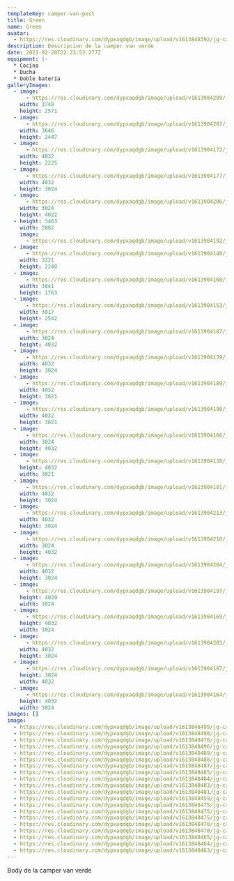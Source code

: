 ```yaml
---
templateKey: camper-van-post
title: Green
name: Green
avatar:
  - https://res.cloudinary.com/dypxaqdgb/image/upload/v1613848392/jg-camper/camper-vans/Green/avatar/IMG_1607_vqvj6p.jpg
description: Descripcion de la camper van verde
date: 2021-02-20T22:23:53.277Z
equipment: |-
  * Cocina
  * Ducha
  * Doble batería
galleryImages:
  - image:
      - https://res.cloudinary.com/dypxaqdgb/image/upload/v1613904209/jg-camper/camper-vans/Green/IMG_8236_maxpeh.jpg
    width: 3740
    height: 2571
  - image:
      - https://res.cloudinary.com/dypxaqdgb/image/upload/v1613904207/jg-camper/camper-vans/Green/IMG_8173_u5znei.jpg
    width: 3646
    height: 2447
  - image:
      - https://res.cloudinary.com/dypxaqdgb/image/upload/v1613904172/jg-camper/camper-vans/Green/IMG_2375_cbuf6v.jpg
    width: 4032
    height: 2225
  - image:
      - https://res.cloudinary.com/dypxaqdgb/image/upload/v1613904177/jg-camper/camper-vans/Green/IMG_4074_s28p4f.jpg
    width: 4032
    height: 3024
  - image:
      - https://res.cloudinary.com/dypxaqdgb/image/upload/v1613904206/jg-camper/camper-vans/Green/IMG_8207_yw6mjl.jpg
    width: 3024
    height: 4022
  - height: 3463
    width: 2882
    image:
      - https://res.cloudinary.com/dypxaqdgb/image/upload/v1613904192/jg-camper/camper-vans/Green/IMG_4907_hgcsf6.jpg
  - image:
      - https://res.cloudinary.com/dypxaqdgb/image/upload/v1613904140/jg-camper/camper-vans/Green/IMG_1606_gllzjn.jpg
    width: 3221
    height: 2240
  - image:
      - https://res.cloudinary.com/dypxaqdgb/image/upload/v1613904168/jg-camper/camper-vans/Green/IMG_3012_joyt4j.jpg
    width: 3841
    height: 1763
  - image:
      - https://res.cloudinary.com/dypxaqdgb/image/upload/v1613904153/jg-camper/camper-vans/Green/IMG_1610_tj9fc9.jpg
    width: 3817
    height: 2542
  - image:
      - https://res.cloudinary.com/dypxaqdgb/image/upload/v1613904187/jg-camper/camper-vans/Green/IMG_4767_sykwgg.jpg
    width: 3024
    height: 4032
  - image:
      - https://res.cloudinary.com/dypxaqdgb/image/upload/v1613904139/jg-camper/camper-vans/Green/IMG_0967_itaoor.jpg
    width: 4032
    height: 3024
  - image:
      - https://res.cloudinary.com/dypxaqdgb/image/upload/v1613904189/jg-camper/camper-vans/Green/IMG_4608_r9m9bw.jpg
    width: 4032
    height: 3021
  - image:
      - https://res.cloudinary.com/dypxaqdgb/image/upload/v1613904190/jg-camper/camper-vans/Green/IMG_3907_sp6l0o.jpg
    width: 4032
    height: 3021
  - image:
      - https://res.cloudinary.com/dypxaqdgb/image/upload/v1613904166/jg-camper/camper-vans/Green/IMG_2317_oa3z64.jpg
    width: 3024
    height: 4032
  - image:
      - https://res.cloudinary.com/dypxaqdgb/image/upload/v1613904138/jg-camper/camper-vans/Green/IMG_0577_lz94so.jpg
    height: 4032
    width: 3021
  - image:
      - https://res.cloudinary.com/dypxaqdgb/image/upload/v1613904181/jg-camper/camper-vans/Green/IMG_4594_lf65gb.jpg
    width: 4032
    height: 3024
  - image:
      - https://res.cloudinary.com/dypxaqdgb/image/upload/v1613904213/jg-camper/camper-vans/Green/IMG_8768_lqbvlg.jpg
    width: 4032
    height: 3024
  - image:
      - https://res.cloudinary.com/dypxaqdgb/image/upload/v1613904210/jg-camper/camper-vans/Green/IMG_7744_teorjn.jpg
    width: 3024
    height: 4032
  - image:
      - https://res.cloudinary.com/dypxaqdgb/image/upload/v1613904204/jg-camper/camper-vans/Green/IMG_6209_vkerqx.jpg
    width: 4032
    height: 3024
  - image:
      - https://res.cloudinary.com/dypxaqdgb/image/upload/v1613904197/jg-camper/camper-vans/Green/IMG_6154_ycexnu.jpg
    height: 4029
    width: 3024
  - image:
      - https://res.cloudinary.com/dypxaqdgb/image/upload/v1613904169/jg-camper/camper-vans/Green/IMG_2188_fe45i5.jpg
    height: 4032
    width: 3024
  - image:
      - https://res.cloudinary.com/dypxaqdgb/image/upload/v1613904203/jg-camper/camper-vans/Green/IMG_7042_nucuqu.jpg
    width: 4032
    height: 3024
  - image:
      - https://res.cloudinary.com/dypxaqdgb/image/upload/v1613904187/jg-camper/camper-vans/Green/IMG_5270_yjsrx8.jpg
    height: 3024
    width: 4032
  - image:
      - https://res.cloudinary.com/dypxaqdgb/image/upload/v1613904164/jg-camper/camper-vans/Green/IMG_1740_cvxbjt.jpg
    height: 4032
    width: 3024
images: []
image:
  - https://res.cloudinary.com/dypxaqdgb/image/upload/v1613848499/jg-camper/camper-vans/Green/IMG_8768_u4ltqd.jpg
  - https://res.cloudinary.com/dypxaqdgb/image/upload/v1613848498/jg-camper/camper-vans/Green/IMG_1127_efbkyy.heic
  - https://res.cloudinary.com/dypxaqdgb/image/upload/v1613848476/jg-camper/camper-vans/Green/IMG_6209_moq6if.jpg
  - https://res.cloudinary.com/dypxaqdgb/image/upload/v1613848496/jg-camper/camper-vans/Green/IMG_9784_nysrom.jpg
  - https://res.cloudinary.com/dypxaqdgb/image/upload/v1613848489/jg-camper/camper-vans/Green/IMG_7744_loa7nz.jpg
  - https://res.cloudinary.com/dypxaqdgb/image/upload/v1613848488/jg-camper/camper-vans/Green/IMG_8121_ggmeo5.jpg
  - https://res.cloudinary.com/dypxaqdgb/image/upload/v1613848487/jg-camper/camper-vans/Green/IMG_8207_fwqgh2.jpg
  - https://res.cloudinary.com/dypxaqdgb/image/upload/v1613848485/jg-camper/camper-vans/Green/IMG_8236_qa2v1k.heic
  - https://res.cloudinary.com/dypxaqdgb/image/upload/v1613848484/jg-camper/camper-vans/Green/IMG_7665_m0vdmg.jpg
  - https://res.cloudinary.com/dypxaqdgb/image/upload/v1613848483/jg-camper/camper-vans/Green/IMG_8173_zfaipb.heic
  - https://res.cloudinary.com/dypxaqdgb/image/upload/v1613848481/jg-camper/camper-vans/Green/IMG_7042_ydh7t2.jpg
  - https://res.cloudinary.com/dypxaqdgb/image/upload/v1613848459/jg-camper/camper-vans/Green/IMG_4907_qb1pys.heic
  - https://res.cloudinary.com/dypxaqdgb/image/upload/v1613848475/jg-camper/camper-vans/Green/IMG_6154_dp4zg6.jpg
  - https://res.cloudinary.com/dypxaqdgb/image/upload/v1613848475/jg-camper/camper-vans/Green/IMG_4491_fyite1.jpg
  - https://res.cloudinary.com/dypxaqdgb/image/upload/v1613848475/jg-camper/camper-vans/Green/IMG_5793_uyupll.jpg
  - https://res.cloudinary.com/dypxaqdgb/image/upload/v1613848470/jg-camper/camper-vans/Green/IMG_4608_alau71.jpg
  - https://res.cloudinary.com/dypxaqdgb/image/upload/v1613848470/jg-camper/camper-vans/Green/IMG_5289_ojfzzd.jpg
  - https://res.cloudinary.com/dypxaqdgb/image/upload/v1613848465/jg-camper/camper-vans/Green/IMG_5270_nz2wz8.jpg
  - https://res.cloudinary.com/dypxaqdgb/image/upload/v1613848464/jg-camper/camper-vans/Green/IMG_4767_mfc1va.jpg
  - https://res.cloudinary.com/dypxaqdgb/image/upload/v1613848463/jg-camper/camper-vans/Green/IMG_4594_pczcvn.jpg
---
```

Body de la camper van verde